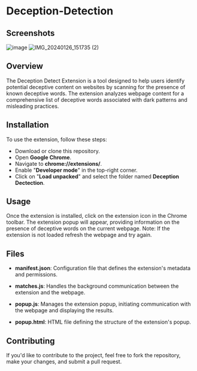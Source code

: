 # Deception-Detection
## Screenshots
![image](https://github.com/ShivAkash/Deception-Detection/assets/75986286/c810fe3e-4abc-4ff4-9a3d-922ce5f09b8b)
![IMG_20240126_151735 (2)](https://github.com/ShivAkash/Deception-Detection/assets/75986286/e578cdbb-4605-4e55-9952-d37a7c96f1cf)

## Overview
The Deception Detect Extension is a tool designed to help users identify potential deceptive content on websites by scanning for the presence of known deceptive words. The extension analyzes webpage content for a comprehensive list of deceptive words associated with dark patterns and misleading practices.

## Installation
To use the extension, follow these steps:

- Download or clone this repository.
- Open **Google Chrome**.
- Navigate to **chrome://extensions/**.
- Enable "**Developer mode**" in the top-right corner.
- Click on "**Load unpacked**" and select the folder named **Deception Dectection**.
## Usage
Once the extension is installed, click on the extension icon in the Chrome toolbar. The extension popup will appear, providing information on the presence of deceptive words on the current webpage.
Note: If the extension is not loaded refresh the webpage and try again.

## Files

* **manifest.json**: Configuration file that defines the extension's metadata and permissions.

* **matches.js**: Handles the background communication between the extension and the webpage.

* **popup.js**: Manages the extension popup, initiating communication with the webpage and displaying the results.

* **popup.html**: HTML file defining the structure of the extension's popup.

## Contributing
If you'd like to contribute to the project, feel free to fork the repository, make your changes, and submit a pull request.



